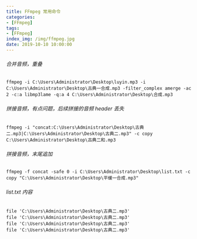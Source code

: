 ```yaml
---
title: FFmpeg 常用命令
categories:
- [FFmpeg]
tags:
- [FFmpeg]
index_img: /img/ffmpeg.jpg
date: 2019-10-10 10:00:00
---
```

###### 合并音频，重叠
```
ffmpeg -i C:\Users\Administrator\Desktop\luyin.mp3 -i C:\Users\Administrator\Desktop\古典一合成.mp3 -filter_complex amerge -ac 2 -c:a libmp3lame -q:a 4 C:\Users\Administrator\Desktop\合成.mp3
```


###### 拼接音频，有点问题，后续拼接的音频 header 丢失
```
ffmpeg -i "concat:C:\Users\Administrator\Desktop\古典二.mp3|C:\Users\Administrator\Desktop\古典二.mp3" -c copy C:\Users\Administrator\Desktop\古典二和.mp3
```

###### 拼接音频，末尾追加
```
ffmpeg -f concat -safe 0 -i C:\Users\Administrator\Desktop\list.txt -c copy "C:\Users\Administrator\Desktop\平缓一合成.mp3"
```
###### list.txt 内容
```
file 'C:\Users\Administrator\Desktop\古典二.mp3'
file 'C:\Users\Administrator\Desktop\古典二.mp3'
file 'C:\Users\Administrator\Desktop\古典二.mp3'
file 'C:\Users\Administrator\Desktop\古典二.mp3'
```
